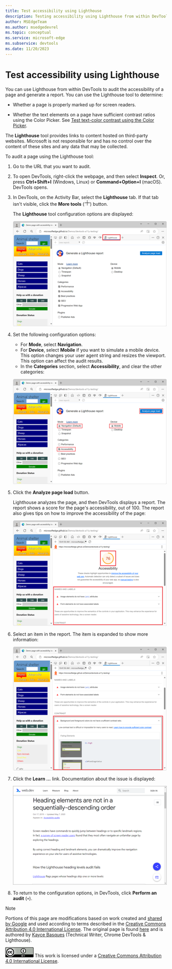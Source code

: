 ```yaml
---
title: Test accessibility using Lighthouse
description: Testing accessibility using Lighthouse from within DevTools.
author: MSEdgeTeam
ms.author: msedgedevrel
ms.topic: conceptual
ms.service: microsoft-edge
ms.subservice: devtools
ms.date: 11/20/2023
---
```

<!-- this article was created on 05/11/2021 by moving a section out from the "Accessibility reference" article (reference.md) -->
<!-- Copyright Kayce Basques

   Licensed under the Apache License, Version 2.0 (the "License");
   you may not use this file except in compliance with the License.
   You may obtain a copy of the License at

       https://www.apache.org/licenses/LICENSE-2.0

   Unless required by applicable law or agreed to in writing, software
   distributed under the License is distributed on an "AS IS" BASIS,
   WITHOUT WARRANTIES OR CONDITIONS OF ANY KIND, either express or implied.
   See the License for the specific language governing permissions and
   limitations under the License.  -->
# Test accessibility using Lighthouse

You can use Lighthouse from within DevTools to audit the accessibility of a page and generate a report. You can use the Lighthouse tool to determine:

*  Whether a page is properly marked up for screen readers.

*  Whether the text elements on a page have sufficient contrast ratios using the Color Picker. See [Test text-color contrast using the Color Picker](color-picker.md).

The **Lighthouse** tool provides links to content hosted on third-party websites.  Microsoft is not responsible for and has no control over the content of these sites and any data that may be collected.

To audit a page using the Lighthouse tool:

1. Go to the URL that you want to audit.

1. To open DevTools, right-click the webpage, and then select **Inspect**.  Or, press **Ctrl+Shift+I** (Windows, Linux) or **Command+Option+I** (macOS).  DevTools opens.

1. In DevTools, on the Activity Bar, select the **Lighthouse** tab.  If that tab isn't visible, click the **More tools** (![More tools icon](./lighthouse-images/more-tools-icon.png)) button.

   The **Lighthouse** tool configuration options are displayed:

   ![The Lighthouse tool configuration screen](./lighthouse-images/accessibility-lighthouse.png)

1. Set the following configuration options:

   * For **Mode**, select **Navigation**.
   * For **Device**, select **Mobile** if you want to simulate a mobile device.  This option changes your user agent string and resizes the viewport.  This option can affect the audit results.
   * In the **Categories** section, select **Accessibility**, and clear the other categories:

   ![The configuration options to use](./lighthouse-images/configuration-options.png)

1. Click the **Analyze page load** button.

   Lighthouse analyzes the page, and then DevTools displays a report.  The report shows a score for the page's accessibility, out of 100.  The report also gives tips on how to improve the accessibility of the page:

   ![A Lighthouse report for the Accessibility category](./lighthouse-images/accessibility-lighthouse-result.png)

1. Select an item in the report.  The item is expanded to show more information:

   ![An expanded issue in a Lighthouse report](./lighthouse-images/accessibility-lighthouse-result-issue-expanded.png)

1. Click the **Learn ...** link.  Documentation about the issue is displayed:

   ![View the documentation of an issue](./lighthouse-images/accessibility-web-dev-accessibility-audits-learn-more.png)

1. To return to the configuration options, in DevTools, click **Perform an audit** (`+`).


<!-- ====================================================================== -->
> [!NOTE]
> Portions of this page are modifications based on work created and [shared by Google](https://developers.google.com/terms/site-policies) and used according to terms described in the [Creative Commons Attribution 4.0 International License](https://creativecommons.org/licenses/by/4.0).
> The original page is found [here](https://developer.chrome.com/docs/devtools/accessibility/reference/) and is authored by [Kayce Basques](https://developers.google.com/web/resources/contributors/kaycebasques) (Technical Writer, Chrome DevTools \& Lighthouse).

[![Creative Commons License](../../media/cc-logo/88x31.png)](https://creativecommons.org/licenses/by/4.0)
This work is licensed under a [Creative Commons Attribution 4.0 International License](https://creativecommons.org/licenses/by/4.0).
